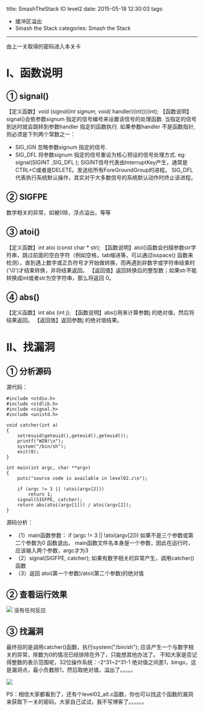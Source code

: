 title: SmashTheStack IO level2
date: 2015-05-18 12:30:03
tags: 
- 缓冲区溢出
- Smash the Stack
categories: Smash the Stack
---
由上一关取得的密码进入本关卡
<!-- more -->
# I、函数说明
## ① signal()
【定义函数】void (*signal(int signum, void(* handler)(int)))(int);
【函数说明】signal()会依参数signum 指定的信号编号来设置该信号的处理函数. 当指定的信号到达时就会跳转到参数handler 指定的函数执行. 如果参数handler 不是函数指针, 则必须是下列两个常数之一：
- SIG_IGN 忽略参数signum 指定的信号.
- SIG_DFL 将参数signum 指定的信号重设为核心预设的信号处理方式.
eg: signal(SIGINT ,SIG_DFL );
SIGINT信号代表由InterruptKey产生，通常是CTRL+C或者是DELETE。发送给所有ForeGroundGroup的进程。 SIG_DFL代表执行系统默认操作，其实对于大多数信号的系统默认动作时终止该进程。

## ② SIGFPE
 数学相关的异常，如被0除，浮点溢出，等等
## ③ atoi()
【定义函数】int atoi (const char * str);
【函数说明】atoi()函数会扫描参数str字符串，跳过前面的空白字符（例如空格，tab缩进等，可以通过isspace() 函数来检测），直到遇上数字或正负符号才开始做转换，而再遇到非数字或字符串结束时('\0')才结束转换，并将结果返回。
【返回值】返回转换后的整型数；如果str不能转换成int或者str为空字符串，那么将返回 0。
## ④ abs()
【定义函数】int abs (int j);
【函数说明】abs()用来计算参数j 的绝对值，然后将结果返回。
【返回值】返回参数j 的绝对值结果。
# II、找漏洞
## ① 分析源码
源代码：
```
#include <stdio.h>
#include <stdlib.h>
#include <signal.h>
#include <unistd.h>

void catcher(int a)
{
    setresuid(geteuid(),geteuid(),geteuid());
    printf("WIN!\n");
    system("/bin/sh");
    exit(0);
}

int main(int argc, char **argv)
{
    puts("source code is available in level02.c\n");

    if (argc != 3 || !atoi(argv[2]))
        return 1;
    signal(SIGFPE, catcher);
    return abs(atoi(argv[1])) / atoi(argv[2]);
}
```
源码分析：
- （1）main函数参数：
if (argc != 3 || !atoi(argv[2])) 如果不是三个参数或第二个参数为0 函数退出。
main函数文件名本身是一个参数，因此在运行时，应该输入两个参数，argc才为3
- （2）signal(SIGFPE, catcher);
如果有数字相关的异常产生，调用catcher()函数
- （3）返回 atoi(第一个参数)/atoi(第二个参数)的绝对值

## ② 查看运行效果
![](https://ww2.sinaimg.cn/large/005CA6ZCjw1esdajv6jf5j30ed0270t1.jpg)
没有任何反应
## ③ 找漏洞
最终目的是调用catcher()函数，执行system("/bin/sh");
应该产生一个与数字相关的异常，除数为0的情况已经排除在外了，只能想其他办法了。
不知大家是否记得整数的表示范围呢，32位操作系统：-2^31~2^31-1
绝对值之间差1，bingo，这是漏洞点，最小负数除1，然后取绝对值，溢出了。。。。。

![](https://ww1.sinaimg.cn/large/005CA6ZCjw1esdak4gsgtj30hp03mwf5.jpg)

PS：相信大家都看到了，还有个level02_alt.c函数，你也可以找这个函数的漏洞来获取下一关的密码，大家自己试试，我不写博客了。。。。。。
